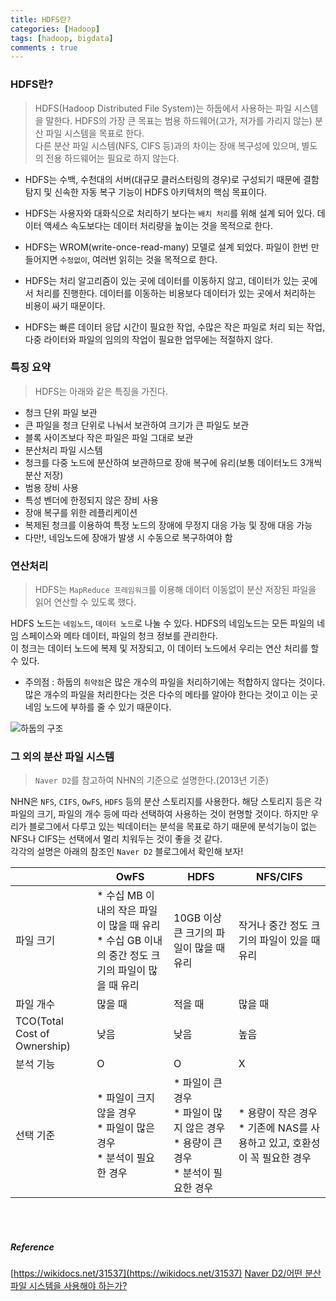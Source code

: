 ```yaml
---
title: HDFS란?
categories: [Hadoop]
tags: [hadoop, bigdata]
comments : true
---
```


### HDFS란?
> HDFS(Hadoop Distributed File System)는 하둡에서 사용하는 파일 시스템을 말한다. HDFS의 가장 큰 목표는 범용 하드웨어(고가, 저가를 가리지 않는) 분산 파일 시스템을 목표로 한다. <br/>
다른 분산 파일 시스템(NFS, CIFS 등)과의 차이는 장애 복구성에 있으며, 별도의 전용 하드웨어는 필요로 하지 않는다.

* HDFS는 수백, 수천대의 서버(대규모 클러스터링의 경우)로 구성되기 때문에 결함 탐지 및 신속한 자동 복구 기능이 HDFS 아키텍처의 핵심 목표이다.  

* HDFS는 사용자와 대화식으로 처리하기 보다는 `배치 처리`를 위해 설계 되어 있다. 데이터 액세스 속도보다는 데이터 처리량을 높이는 것을 목적으로 한다.  

* HDFS는 WROM(write-once-read-many) 모델로 설계 되었다. 파일이 한번 만들어지면 `수정없이`, 여러번 읽히는 것을 목적으로 한다.  

* HDFS는 처리 알고리즘이 있는 곳에 데이터를 이동하지 않고, 데이터가 있는 곳에서 처리를 진행한다. 데이터를 이동하는 비용보다 데이터가 있는 곳에서 처리하는 비용이 싸기 때문이다.  

* HDFS는 빠른 데이터 응답 시간이 필요한 작업, 수많은 작은 파일로 처리 되는 작업, 다중 라이터와 파일의 임의의 작업이 필요한 업무에는 적절하지 않다.

### 특징 요약
> HDFS는 아래와 같은 특징을 가진다.  

* 청크 단위 파일 보관  
* 큰 파일을 청크 단위로 나눠서 보관하여 크기가 큰 파일도 보관
* 블록 사이즈보다 작은 파일은 파일 그대로 보관
* 분산처리 파일 시스템
* 청크를 다중 노드에 분산하여 보관하므로 장애 복구에 유리(보통 데이터노드 3개씩 분산 저장)
* 범용 장비 사용
* 특성 벤더에 한정되지 않은 장비 사용
* 장애 복구를 위한 레플리케이션
* 복제된 청크를 이용하여 특정 노드의 장애에 무정지 대응 가능 및 장애 대응 가능
* 다만!, 네임노드에 장애가 발생 시 수동으로 복구하여야 함


### 연산처리
> HDFS는 `MapReduce 프레임워크`를 이용해 데이터 이동없이 분산 저장된 파일을 읽어 연산할 수 있도록 했다.

HDFS 노드는 `네임노드`, `데이터 노드`로 나눌 수 있다. HDFS의 네임노드는 모든 파일의 네임 스페이스와 메타 데이터, 파일의 청크 정보를 관리한다.  
이 청크는 데이터 노드에 복제 및 저장되고, 이 데이터 노드에서 우리는 연산 처리를 할 수 있다.<br>

* 주의점 : 하둡의 `취약점`은 많은 개수의 파일을 처리하기에는 적합하지 않다는 것이다. 많은 개수의 파일을 처리한다는 것은 다수의 메타를 알아야 한다는 것이고 이는 곳 네임 노드에 부하를 줄 수 있기 때문이다. 

![하둡의 구조]('/assets/img/post/hdfs_structure.png')

### 그 외의 분산 파일 시스템
> `Naver D2`를 참고하여 NHN의 기준으로 설명한다.(2013년 기준)

NHN은 `NFS`, `CIFS`, `OwFS`, `HDFS` 등의 분산 스토리지를 사용한다. 해당 스토리지 등은 각 파일의 크기, 파일의 개수 등에 따라 선택하여 사용하는 것이 현명할 것이다. 하지만 우리가 블로그에서 다루고 있는 빅데이터는 분석을 목표로 하기 때문에 분석기능이 없는 NFS나 CIFS는 선택에서 멀리 치워두는 것이 좋을 것 같다.<br>
각각의 설명은 아래의 참조인 `Naver D2` 블로그에서 확인해 보자!

|   |OwFS|HDFS|NFS/CIFS|
|---|---|---|---|
|파일 크기|* 수십 MB 이내의 작은 파일이 많을 때 유리 <br>* 수십 GB 이내의 중간 정도 크기의 파일이 많을 때 유리|10GB 이상 큰 크기의 파일이 많을 때 유리|작거나 중간 정도 크기의 파일이 있을 때 유리|
|파일 개수|많을 때|적을 때|많을 때|
|TCO(Total Cost of Ownership)|낮음|낮음|높음|
|분석 기능|O|O|X|
|선택 기준|* 파일이 크지 않을 경우 <br>* 파일이 많은 경우 <br>* 분석이 필요한 경우|* 파일이 큰 경우<br>* 파일이 많지 않은 경우<br>* 용량이 큰 경우<br>* 분석이 필요한 경우|* 용량이 작은 경우<br>* 기존에 NAS를 사용하고 있고, 호환성이 꼭 필요한 경우|  

<br><br>

##### Reference  
[https://wikidocs.net/31537](https://wikidocs.net/31537)
[Naver D2/어떤 분산 파일 시스템을 사용해야 하는가?](https://d2.naver.com/helloworld/258077)